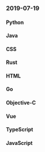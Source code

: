 ### 2019-07-19

#### Python

#### Java

#### CSS

#### Rust

#### HTML

#### Go

#### Objective-C

#### Vue

#### TypeScript

#### JavaScript
